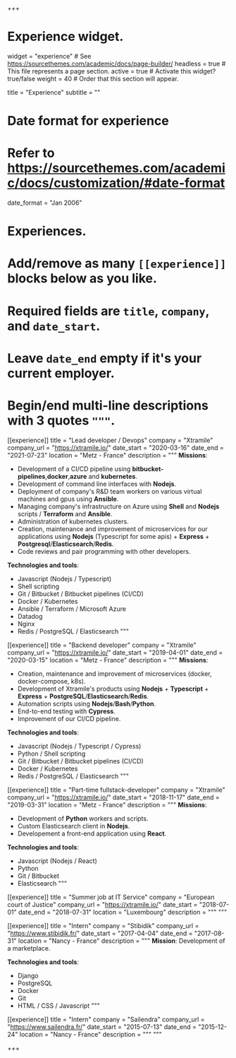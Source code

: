 +++
# Experience widget.
widget = "experience"  # See https://sourcethemes.com/academic/docs/page-builder/
headless = true  # This file represents a page section.
active = true  # Activate this widget? true/false
weight = 40  # Order that this section will appear.

title = "Experience"
subtitle = ""

# Date format for experience
#   Refer to https://sourcethemes.com/academic/docs/customization/#date-format
date_format = "Jan 2006"

# Experiences.
#   Add/remove as many `[[experience]]` blocks below as you like.
#   Required fields are `title`, `company`, and `date_start`.
#   Leave `date_end` empty if it's your current employer.
#   Begin/end multi-line descriptions with 3 quotes `"""`.
[[experience]]
  title = "Lead developer / Devops"
  company = "Xtramile"
  company_url = "https://xtramile.io/"
  date_start = "2020-03-16"
  date_end = "2021-07-23"
  location = "Metz - France"
  description = """
  **Missions**:
  * Development of a CI/CD pipeline using **bitbucket-pipelines**,**docker**,**azure** and **kubernetes**.
  * Development of command line interfaces with **Nodejs**.
  * Deployment of company's R&D team workers on various virtual machines and gpus using **Ansible**.
  * Managing company's infrastructure on Azure using **Shell** and **Nodejs** scripts / **Terraform** and **Ansible**.
  * Administration of kubernetes clusters.
  * Creation, maintenance and improvement of microservices for our applications using **Nodejs** (Typescript for some apis) + **Express** + **Postgresql**/**Elasticsearch**/**Redis**.
  * Code reviews and pair programming with other developers.

  **Technologies and tools**:
  * Javascript (Nodejs / Typescript)
  * Shell scripting
  * Git / Bitbucket / Bitbucket pipelines (CI/CD)
  * Docker / Kubernetes
  * Ansible / Terraform / Microsoft Azure
  * Datadog
  * Nginx
  * Redis / PostgreSQL / Elasticsearch
  """

[[experience]]
  title = "Backend developer"
  company = "Xtramile"
  company_url = "https://xtramile.io/"
  date_start = "2019-04-01"
  date_end = "2020-03-15"
  location = "Metz - France"
  description = """
  **Missions**:
  * Creation, maintenance and improvement of microservices (docker, docker-compose, k8s).
  * Development of Xtramile's products using **Nodejs** + **Typescript** + **Express** + **PostgreSQL**/**Elasticsearch**/**Redis**.
  * Automation scripts using **Nodejs**/**Bash**/**Python**.
  * End-to-end testing with **Cypress**.
  * Improvement of our CI/CD pipeline.

  **Technologies and tools**:
  * Javascript (Nodejs / Typescript / Cypress)
  * Python / Shell scripting
  * Git / Bitbucket / Bitbucket pipelines (CI/CD)
  * Docker / Kubernetes
  * Redis / PostgreSQL / Elasticsearch
  """

[[experience]]
  title = "Part-time fullstack-developer"
  company = "Xtramile"
  company_url = "https://xtramile.io/"
  date_start = "2018-11-17"
  date_end = "2019-03-31"
  location = "Metz - France"
  description = """
  **Missions**:
  * Development of **Python** workers and scripts.
  * Custom Elasticsearch client in **Nodejs**.
  * Developement a front-end application using **React**.

  **Technologies and tools**:
  * Javascript (Nodejs / React)
  * Python
  * Git / Bitbucket
  * Elasticsearch
  """

[[experience]]
  title = "Summer job at IT Service"
  company = "European court of Justice"
  company_url = "https://xtramile.io/"
  date_start = "2018-07-01"
  date_end = "2018-07-31"
  location = "Luxembourg"
  description = """ """

[[experience]]
  title = "Intern"
  company = "Stibidik"
  company_url = "https://www.stibidik.fr/"
  date_start = "2017-04-04"
  date_end = "2017-08-31"
  location = "Nancy - France"
  description = """
  **Mission**:
  Development of a marketplace.
  
  **Technologies and tools**:
  * Django
  * PostgreSQL
  * Docker
  * Git
  * HTML / CSS / Javascript
  """

[[experience]]
  title = "Intern"
  company = "Sailendra"
  company_url = "https://www.sailendra.fr/"
  date_start = "2015-07-13"
  date_end = "2015-12-24"
  location = "Nancy - France"
  description = """  """

+++
